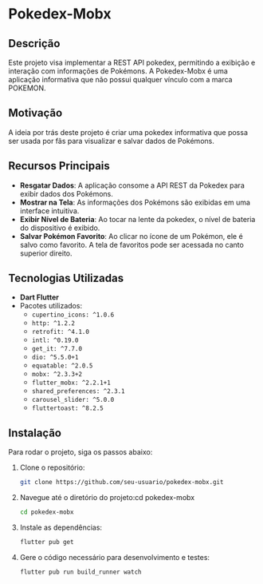 # Pokedex-Mobx

## Descrição

Este projeto visa implementar a REST API pokedex, permitindo a exibição e interação com informações de Pokémons. A Pokedex-Mobx é uma aplicação informativa que não possui qualquer vínculo com a marca POKEMON.

## Motivação

A ideia por trás deste projeto é criar uma pokedex informativa que possa ser usada por fãs para visualizar e salvar dados de Pokémons.

## Recursos Principais

- **Resgatar Dados**: A aplicação consome a API REST da Pokedex para exibir dados dos Pokémons.
- **Mostrar na Tela**: As informações dos Pokémons são exibidas em uma interface intuitiva.
- **Exibir Nível de Bateria**: Ao tocar na lente da pokedex, o nível de bateria do dispositivo é exibido.
- **Salvar Pokémon Favorito**: Ao clicar no ícone de um Pokémon, ele é salvo como favorito. A tela de favoritos pode ser acessada no canto superior direito.

## Tecnologias Utilizadas

- **Dart Flutter**
- Pacotes utilizados:
  - `cupertino_icons: ^1.0.6`
  - `http: ^1.2.2`
  - `retrofit: ^4.1.0`
  - `intl: ^0.19.0`
  - `get_it: ^7.7.0`
  - `dio: ^5.5.0+1`
  - `equatable: ^2.0.5`
  - `mobx: ^2.3.3+2`
  - `flutter_mobx: ^2.2.1+1`
  - `shared_preferences: ^2.3.1`
  - `carousel_slider: ^5.0.0`
  - `fluttertoast: ^8.2.5`

## Instalação

Para rodar o projeto, siga os passos abaixo:

1. Clone o repositório:
   ```bash
   git clone https://github.com/seu-usuario/pokedex-mobx.git

2. Navegue até o diretório do projeto:cd pokedex-mobx
   ```bash
   cd pokedex-mobx

4. Instale as dependências:
   ```bash
   flutter pub get

5. Gere o código necessário para desenvolvimento e testes:
   ```bash
   flutter pub run build_runner watch


